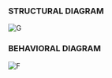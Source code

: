 
### STRUCTURAL DIAGRAM

![G](https://user-images.githubusercontent.com/60978907/144271008-30fdd4bc-7e53-467f-8b77-d830c4b7b965.jpg)

### BEHAVIORAL DIAGRAM

![F](https://user-images.githubusercontent.com/60978907/144271799-cde4f669-9ad8-4f0c-95e9-ccc829b7c0ea.jpg)
